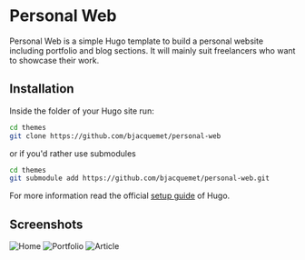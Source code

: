 # Personal Web

Personal Web is a simple Hugo template to build a personal website including portfolio and blog sections. It will mainly suit freelancers who want to showcase their work.

## Installation

Inside the folder of your Hugo site run:

```bash
cd themes
git clone https://github.com/bjacquemet/personal-web
```

or if you'd rather use submodules

```bash
cd themes
git submodule add https://github.com/bjacquemet/personal-web.git
```

For more information read the official [setup guide](https://gohugo.io/getting-started/installing/) of Hugo.

## Screenshots


![Home](https://raw.githubusercontent.com/bjacquemet/personal-web-example/master/images/screenshot.png)
![Portfolio](https://raw.githubusercontent.com/bjacquemet/personal-web-example/master/images/tn.png)
![Article](https://raw.githubusercontent.com/bjacquemet/personal-web-example/master/images/post.png)




